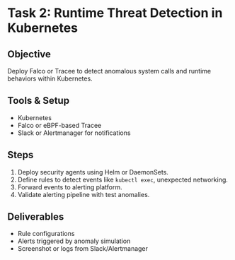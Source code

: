 # Task 2: Runtime Threat Detection in Kubernetes

## Objective
Deploy Falco or Tracee to detect anomalous system calls and runtime behaviors within Kubernetes.

## Tools & Setup
- Kubernetes
- Falco or eBPF-based Tracee
- Slack or Alertmanager for notifications

## Steps
1. Deploy security agents using Helm or DaemonSets.
2. Define rules to detect events like `kubectl exec`, unexpected networking.
3. Forward events to alerting platform.
4. Validate alerting pipeline with test anomalies.

## Deliverables
- Rule configurations
- Alerts triggered by anomaly simulation
- Screenshot or logs from Slack/Alertmanager
